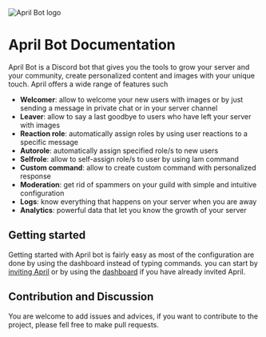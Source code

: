 <img src="https://aprilbot.me/assets/img/april-splash.jpg" align="center" alt="April Bot logo">

# April Bot Documentation


April Bot is a Discord bot that gives you the tools to grow your server and your community, create personalized content and images with your unique touch. April offers a wide range of features such

- **Welcomer**: allow to welcome your new users with images or by just sending a message in private chat or in your server channel
- **Leaver**: allow to say a last goodbye to users who have left your server with images
- **Reaction role**: automatically assign roles by using user reactions to a specific message
- **Autorole**: automatically assign specified role/s to new users
- **Selfrole**: allow to self-assign role/s to user by using Iam command
- **Custom command**: allow to create custom command with personalized response
- **Moderation**: get rid of spammers on your guild with simple and intuitive configuration
- **Logs**: know everything that happens on your server when you are away
- **Analytics**: powerful data that let you know the growth of your server

## Getting started

Getting started with April bot is fairly easy as most of the configuration are done by using the dashboard instead of typing commands. you can start by [inviting April](https://discord.com/oauth2/authorize?client_id=321046928391667712&scope=bot&permissions=2146958463) or by using the [dashboard](https://aprilbot.me/dashboard) if you have already invited April.

## Contribution and Discussion

You are welcome to add issues and advices, if you want to contribute to the project, please fell free to make pull requests.

